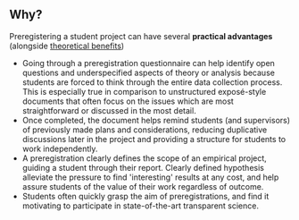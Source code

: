 ## Why?

Preregistering a student project can have several **practical advantages** \(alongside [theoretical benefits](/preregistration/how.md)\)

* Going through a preregistration questionnaire can help identify open questions and underspecified aspects of theory or analysis because students are forced to think through the entire data collection process. This is especially true in comparison to unstructured exposé-style documents that often focus on the issues which are most straightforward or discussed in the most detail.
* Once completed, the document helps remind students \(and supervisors\) of previously made plans and considerations, reducing duplicative discussions later in the project and providing a structure for students to work independently.
* A preregistration clearly defines the scope of an empirical project, guiding a student through their report. Clearly defined hypothesis alleviate the pressure to find 'interesting' results at any cost, and help assure students of the value of their work regardless of outcome.
* Students often quickly grasp the aim of preregistrations, and find it motivating to participate in state-of-the-art transparent science.



